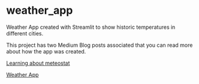 # weather_app
Weather App created with Streamlit to show historic temperatures in different cities.

This project has two Medium Blog posts associated that you can read more about how the app was created.

[Learning about meteostat](https://medium.com/towards-data-science/get-temperature-data-by-location-with-python-52ed872dd621?sk=bcf771f8e536f3c1eb4eda40dfaf55e9)

[Weather App](https://medium.com/towards-data-science/show-streamlit-apps-in-your-medium-blog-520e98c7d51d?sk=5e0afd1fe8db356790e1cf6890ed9fec)


